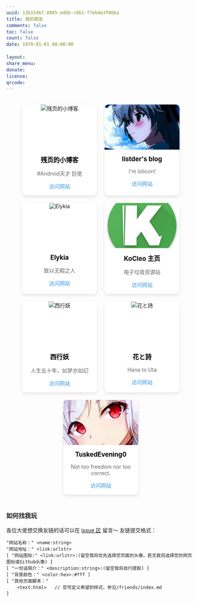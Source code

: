 ```yaml
---
uuid: 13b15467-8985-edbb-c6b1-f7eb4e3f86ba
title: 我的朋友
comments: false
toc: false
count: false
date: 1970-01-01 08:00:00

layout: 
share_menu:
donate:
license:
qrcode: 
---
```



<div class="friends-container" style="display: flex; flex-wrap: wrap; justify-content: center; gap: 20px; padding: 20px;">
<div class="friend-card" style="background: #fff; border-radius: 10px; box-shadow: 0 4px 8px rgba(0,0,0,0.1); overflow: hidden; width: 200px; text-align: center;">
    <div style="height: 120px; overflow: hidden;">
        <img src="https://blog.canyie.top/data/image/avatar_new.jpg" alt="残页的小博客" style="width: 100%; height: 120px; object-fit: cover;">
    </div>
    <div class="friend-info" style="padding: 15px;">
      <h3 style="margin: 0; font-size: 1.2em; color: var(--text-color, #000);">残页的小博客</h3>
      <p style="color: var(--text-color-secondary, #666);">#Android天才 巨佬</p>
      <a href="https://blog.canyie.top/" style="color: #3498db; text-decoration: none;">访问网站</a>
    </div>
  </div>
  
  <div class="friend-card" style="background: #fff; border-radius: 10px; box-shadow: 0 4px 8px rgba(0,0,0,0.1); overflow: hidden; width: 200px; text-align: center;">
    <div style="height: 120px; overflow: hidden;">
        <img src="listder.jpg" alt="listder's blog" style="width: 100%; height: 120px; object-fit: cover;">
    </div>
    <div class="friend-info" style="padding: 15px;">
      <h3 style="margin: 0; font-size: 1.2em;  color: var(--text-color, #000);">listder's blog</h3>
      <p style="color: #666;">I'm lolicon!</p>
      <a href="https://blog.listder.xyz/" style="color: #3498db; text-decoration: none;">访问网站</a>
    </div>
  </div>

   <div class="friend-card" style="background: #fff; border-radius: 10px; box-shadow: 0 4px 8px rgba(0,0,0,0.1); overflow: hidden; width: 200px; text-align: center;">
    <div style="height: 120px; overflow: hidden;">
        <img src="https://bu.dusays.com/2024/10/25/671b2438203a6.gif" alt="Elykia" style="width: 100%; height: 120px; object-fit: cover;">
    </div>
    <div class="friend-info" style="padding: 15px;">
      <h3 style="margin: 0; font-size: 1.2em;  color: var(--text-color, #000);">Elykia</h3>
      <p style="color: #666;">致以无暇之人</p>
      <a href="https://blog.elykia.cn/" style="color: #3498db; text-decoration: none;">访问网站</a>
    </div>
  </div>

   <div class="friend-card" style="background: #fff; border-radius: 10px; box-shadow: 0 4px 8px rgba(0,0,0,0.1); overflow: hidden; width: 200px; text-align: center;">
    <div style="height: 120px; overflow: hidden;">
        <img src="39af7994fbe843b7bcc0f9d201d8785a.png" alt="kocleo" style="width: 100%; height: 120px; object-fit: cover;">
    </div>
    <div class="friend-info" style="padding: 15px;">
      <h3 style="margin: 0; font-size: 1.2em;  color: var(--text-color, #000);">KoCleo 主页</h3>
      <p style="color: #666;">电子垃圾资源站</p>
      <a href="http://kc.qutama.de:2086/" style="color: #3498db; text-decoration: none;">访问网站</a>
    </div>
  </div>

  <div class="friend-card" style="background: #fff; border-radius: 10px; box-shadow: 0 4px 8px rgba(0,0,0,0.1); overflow: hidden; width: 200px; text-align: center;">
    <div style="height: 120px; overflow: hidden;">
        <img src="https://s3.ax1x.com/2021/01/31/yEfCCR.png" alt="西行妖" style="width: 100%; height: 120px; object-fit: cover;">
    </div>
    <div class="friend-info" style="padding: 15px;">
      <h3 style="margin: 0; font-size: 1.2em;  color: var(--text-color, #000);">西行妖</h3>
      <p style="color: #666;">人生五十年，如梦亦如幻</p>
      <a href="https://my.toho.red" style="color: #3498db; text-decoration: none;">访问网站</a>
    </div>
  </div>

  <div class="friend-card" style="background: #fff; border-radius: 10px; box-shadow: 0 4px 8px rgba(0,0,0,0.1); overflow: hidden; width: 200px; text-align: center;">
    <div style="height: 120px; overflow: hidden;">
        <img src="https://cdn.lar.moe/static/avatar/me.webp" alt="花と詩" style="width: 100%; height: 120px; object-fit: cover;">
    </div>
    <div class="friend-info" style="padding: 15px;">
      <h3 style="margin: 0; font-size: 1.2em;  color: var(--text-color, #000);">花と詩</h3>
      <p style="color: #666;">Hana to Uta</p>
      <a href="https://lar.moe/" style="color: #3498db; text-decoration: none;">访问网站</a>
    </div>
  </div>


<div class="friend-card" style="background: #fff; border-radius: 10px; box-shadow: 0 4px 8px rgba(0,0,0,0.1); overflow: hidden; width: 200px; text-align: center;">
    <div style="height: 120px; overflow: hidden;">
        <img src="piowonsler.jpg" alt="TuskedEvening0" style="width: 100%; height: 120px; object-fit: cover;">
    </div>
    <div class="friend-info" style="padding: 15px;">
      <h3 style="margin: 0; font-size: 1.2em;  color: var(--text-color, #000);">TuskedEvening0</h3>
      <p style="color: #666;">Not too freedom nor too correct.</p>
      <a href="https://tuskede0.top/" style="color: #3498db; text-decoration: none;">访问网站</a>
    </div>
  </div>

  <!-- 可以继续添加更多友链卡片 -->
  <!-- SAMPLE --

<div class="friend-card" style="background: #fff; border-radius: 10px; box-shadow: 0 4px 8px rgba(0,0,0,0.1); overflow: hidden; width: 200px; text-align: center;">
    <div style="height: 120px; overflow: hidden;">
        <img src="***图片地址***" alt="***图片附加文本***" style="width: 100%; height: 120px; object-fit: cover;">
    </div>
    <div class="friend-info" style="padding: 15px;">
      <h3 style="margin: 0; font-size: 1.2em;  color: var(--text-color, #000);">****友链名称****</h3>
      <p style="color: #666;">******友链介绍，不超过15字******</p>
      <a href="***友链地址***" style="color: #3498db; text-decoration: none;">访问网站</a>
    </div>
  </div>


-->



</div>

### 如何找我玩
各位大佬想交换友链的话可以在 [issue 区](https://github.com/SteveZMTstudios/articles/issues/new/choose) 留言～
友链提交格式：
```
"网站名称：" <name:string>
"网站地址：" <link:urlstr>
[ "网站图标:" <link:urlstr>:(留空我将优先选择您页面的头像，若无我将选择您的网页图标或Github头像) ]
[ "一句话简介：" <description:string>:(留空我将自行提取) ]
[ "背景颜色：" <color:hex>:#fff ]
[ "其他页面脚本："
    <text:html>   // 您可定义希望的样式，参见/friends/index.md
]
```


